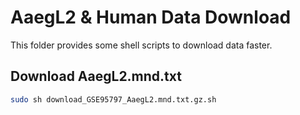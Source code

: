# AaegL2 & Human Data Download

This folder provides some shell scripts to download data faster.

## Download AaegL2.mnd.txt

```bash
sudo sh download_GSE95797_AaegL2.mnd.txt.gz.sh
```